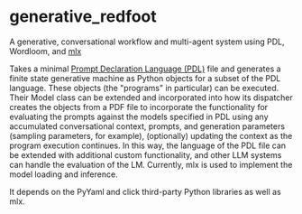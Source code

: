 # generative_redfoot
A generative, conversational workflow and multi-agent system using PDL, Wordloom, and [mlx](https://github.com/ml-explore/mlx-examples/tree/main/llms)

Takes a minimal [Prompt Declaration Language (PDL)](https://github.com/IBM/prompt-declaration-language) file and generates a finite state generative machine
as Python objects for a subset of the PDL language.  These objects (the "programs" in particular) can be executed. Their Model class can be extended 
and incorporated into how its dispatcher creates the objects from a PDF file to incorporate the functionality for evaluating the prompts against the models 
specified in PDL using any accumulated conversational context, prompts, and generation parameters (sampling parameters, for example), (optionally) updating
the context as the program execution continues.  In this way, the language of the PDL file can be extended with additional custom functionality, and 
other LLM systems can handle the evaluation of the LM.  Currently, mlx is used to implement the model loading and inference.

It depends on the PyYaml and click third-party Python libraries as well as mlx.
